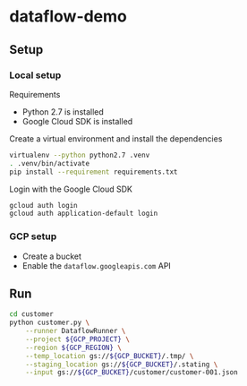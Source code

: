 # dataflow-demo

## Setup

### Local setup

Requirements
* Python 2.7 is installed
* Google Cloud SDK is installed

Create a virtual environment and install the dependencies
```sh
virtualenv --python python2.7 .venv
. .venv/bin/activate
pip install --requirement requirements.txt
```

Login with the Google Cloud SDK
```sh
gcloud auth login
gcloud auth application-default login
```

### GCP setup

* Create a bucket
* Enable the `dataflow.googleapis.com` API

## Run

```sh
cd customer
python customer.py \
    --runner DataflowRunner \
    --project ${GCP_PROJECT} \
    --region ${GCP_REGION} \
    --temp_location gs://${GCP_BUCKET}/.tmp/ \
    --staging_location gs://${GCP_BUCKET}/.stating \
    --input gs://${GCP_BUCKET}/customer/customer-001.json
```
